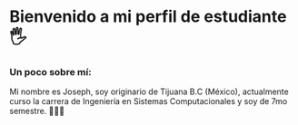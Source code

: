 # Bienvenido a mi perfil de estudiante 🖐

### Un poco sobre mí:
Mi nombre es Joseph, soy originario de Tijuana B.C (México), actualmente curso la carrera de Ingeniería en Sistemas Computacionales y soy de 7mo semestre. 👨🏻‍💻
